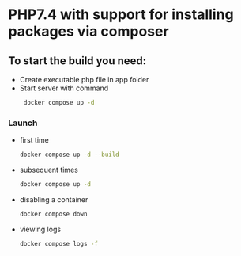 # PHP7.4 with support for installing packages via composer

## To start the build you need:
- Create executable php file in app folder
- Start server with command 
  ```sh
   docker compose up -d
  ```

### Launch
- first time
  ```sh
  docker compose up -d --build
  ```

- subsequent times
  ```sh
  docker compose up -d
  ```

- disabling a container
  ```sh
  docker compose down
  ```

- viewing logs
  ```sh
  docker compose logs -f
  ```
